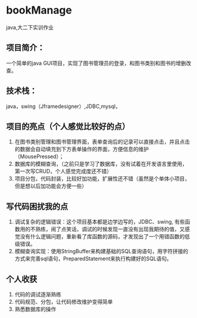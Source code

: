# bookManage
java,大二下实训作业

## 项目简介：
一个简单的java GUI项目，实现了图书管理员的登录，和图书类别和图书的增删改查。


## 技术栈：
java，swing（Jframedesigner）,JDBC,mysql，


## 项目的亮点（个人感觉比较好的点）
1. 在图书类别管理和图书管理界面，表单查询后的记录可以直接点击，并且点击的数据会自动填充到下方表单操作的界面，方便信息的维护（MousePressed）；
2. 数据库的模糊查询，（之前只是学习了数据库，没有试着在开发语言里使用，第一次写CRUD，个人感觉完成度还不错）
3. 项目分包，代码封装，比较好加功能，扩展性还不错（虽然是个单体小项目，但是想以后加功能会方便一些）


## 写代码困扰我的点
1. 调试复杂的逻辑错误：这个项目基本都是边学边写的，JDBC、swing, 有些函数用的不熟练，闹了点笑话，调试的时候发现一直没有出现我期待的值，又感觉没有什么逻辑问题，重新看了库函数的源码，才发现出了一个用错函数的低级错误。
2. 模糊查询实现：使用StringBuffer来构建基础的SQL查询语句，用字符拼接的方式来完善sql语句，PreparedStatement来执行构建好的SQL语句。




## 个人收获
1. 代码的调试逐渐熟练
2. 代码规范、分包，让代码修改维护变得简单
3. 熟悉数据库的操作


